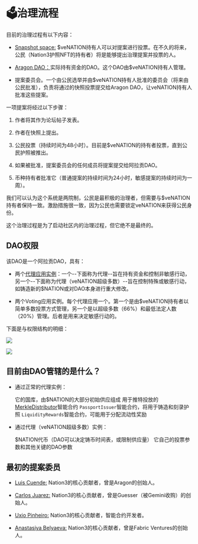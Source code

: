 # 🗳治理流程

目前的治理过程有以下内容：

*   [Snapshot space:](<> "Snapshot space:") \$veNATION持有人可以对提案进行投票。在不久的将来，公民（Nation3护照NFT的持有者）将是能够提出治理提案并投票的人。

*   [Aragon DAO：](#/nation3 "Aragon DAO：")实际持有资金的DAO。这个DAO由\$veNATION持有人管理。

*   提案委员会。一个由公民选举并由\$veNATION持有人批准的委员会（将来由公民批准），负责将通过的快照投票提交给Aragon DAO，让veNATION持有人批准这些提案。

一项提案将经过以下步骤：

1.  作者将其作为论坛帖子发表。

2.  作者在快照上提出。

3.  公民投票（持续时间为48小时）。目前是\$veNATION的持有者投票，直到公民护照被推出。

4.  如果被批准，提案委员会的任何成员将提案提交给阿拉贡DAO。

5.  币种持有者批准它（普通提案的持续时间为24小时，敏感提案的持续时间为一周）。

我们可以认为这个系统是两院制，公民是最积极的治理者，但需要与\$veNATION持有者保持一致。激励措施很一致，因为公民也需要锁定veNATION来获得公民身份。

这个治理过程是为了启动社区内的治理过程，但它绝不是最终的。

## DAO权限

该DAO是一个阿拉贡DAO，具有：

*   两个[代理应用实例](https://aragon.org/agent "代理应用实例")：一个--下面称为代理--旨在持有资金和控制非敏感行动，另一个--下面称为代理（veNATION超级多数）--旨在控制特殊或敏感行动，如铸造新的\$NATION或对DAO本身进行重大修改。

*   两个Voting应用实例。每个代理应用一个。第一个是由\$veNATION持有者以简单多数投票方式管理，另一个是以超级多数（66%）和最低法定人数（20%）管理。后者是用来决定敏感行动的。

下面是与权限结构的明细：

![](image/image_OommpgFqpO.png)

![](image/image_1roAoyyqIw.png)

## 目前由DAO管辖的是什么？

*   通过正常的代理实例：

    它的国库，由\$NATION的大部分初始供应组成
    用于推特投放的[MerkleDistributor](https://etherscan.io/address/0xcab2B7614351649870e4DCC3490Ab692bf3beD60 "MerkleDistributor")智能合约
    `PassportIssuer`智能合约，将用于铸造和刻录护照
    `LiquidityRewards`智能合约，可能用于分配流动性奖励&#x20;

*   通过代理（veNATION超级多数）实例：

    \$NATION代币（DAO可以决定铸币时间表，或限制供应量）
    它自己的投票参数和其他关键的DAO参数

## 最初的提案委员

*   [Luis Cuende:](https://twitter.com/licuende "Luis Cuende:") Nation3的核心贡献者，曾是Aragon的创始人。

*   [Carlos Juarez:](https://twitter.com/0xPaella "Carlos Juarez:") Nation3的核心贡献者，曾是Guesser（被Gemini收购）的创始人。

*   [Uxio Pinheiro:](https://twitter.com/0xgallego "Uxio Pinheiro:") Nation3的核心贡献者，智能合约开发者。

*   [Anastasiya Belyaeva:](https://twitter.com/anastasiya_vc "Anastasiya Belyaeva:") Nation3的核心贡献者，曾是Fabric Ventures的创始人。
